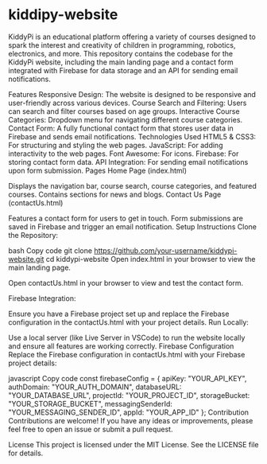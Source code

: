 ﻿# kiddipy-website
KiddyPi is an educational platform offering a variety of courses designed to spark the interest and creativity of children in programming, robotics, electronics, and more. This repository contains the codebase for the KiddyPi website, including the main landing page and a contact form integrated with Firebase for data storage and an API for sending email notifications.

Features
Responsive Design: The website is designed to be responsive and user-friendly across various devices.
Course Search and Filtering: Users can search and filter courses based on age groups.
Interactive Course Categories: Dropdown menu for navigating different course categories.
Contact Form: A fully functional contact form that stores user data in Firebase and sends email notifications.
Technologies Used
HTML5 & CSS3: For structuring and styling the web pages.
JavaScript: For adding interactivity to the web pages.
Font Awesome: For icons.
Firebase: For storing contact form data.
API Integration: For sending email notifications upon form submission.
Pages
Home Page (index.html)

Displays the navigation bar, course search, course categories, and featured courses.
Contains sections for news and blogs.
Contact Us Page (contactUs.html)

Features a contact form for users to get in touch.
Form submissions are saved in Firebase and trigger an email notification.
Setup Instructions
Clone the Repository:

bash
Copy code
git clone https://github.com/your-username/kiddypi-website.git
cd kiddypi-website
Open index.html in your browser to view the main landing page.

Open contactUs.html in your browser to view and test the contact form.

Firebase Integration:

Ensure you have a Firebase project set up and replace the Firebase configuration in the contactUs.html with your project details.
Run Locally:

Use a local server (like Live Server in VSCode) to run the website locally and ensure all features are working correctly.
Firebase Configuration
Replace the Firebase configuration in contactUs.html with your Firebase project details:

javascript
Copy code
const firebaseConfig = {
    apiKey: "YOUR_API_KEY",
    authDomain: "YOUR_AUTH_DOMAIN",
    databaseURL: "YOUR_DATABASE_URL",
    projectId: "YOUR_PROJECT_ID",
    storageBucket: "YOUR_STORAGE_BUCKET",
    messagingSenderId: "YOUR_MESSAGING_SENDER_ID",
    appId: "YOUR_APP_ID"
};
Contribution
Contributions are welcome! If you have any ideas or improvements, please feel free to open an issue or submit a pull request.

License
This project is licensed under the MIT License. See the LICENSE file for details.


